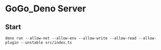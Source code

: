 # GoGo_Deno Server

## Start

```shell script
deno run --allow-net --allow-env --allow-write --allow-read --allow-plugin --unstable src/index.ts
```